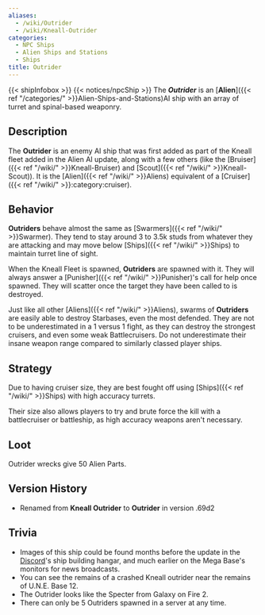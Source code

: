 ```yaml
---
aliases:
  - /wiki/Outrider
  - /wiki/Kneall-Outrider
categories:
  - NPC Ships
  - Alien Ships and Stations
  - Ships
title: Outrider
---
```


{{< shipInfobox >}} {{< notices/npcShip >}} The **_Outrider_** is an [**Alien**]({{< ref "/categories/" >}}Alien-Ships-and-Stations)AI ship with an array of turret and spinal-based weaponry.

## Description

The **Outrider** is an enemy AI ship that was first added as part of the Kneall fleet added in the Alien AI update, along with a few others (like the [Bruiser]({{< ref "/wiki/" >}}Kneall-Bruiser) and [Scout]({{< ref "/wiki/" >}}Kneall-Scout)). It is the [Alien]({{< ref "/wiki/" >}}Aliens) equivalent of a [Cruiser]({{< ref "/wiki/" >}}:category:cruiser).

## Behavior

**Outriders** behave almost the same as [Swarmers]({{< ref "/wiki/" >}}Swarmer). They tend to stay around 3 to 3.5k studs from whatever they are attacking and may move below [Ships]({{< ref "/wiki/" >}}Ships) to maintain turret line of sight.

When the Kneall Fleet is spawned, **Outriders** are spawned with it. They will always answer a [Punisher]({{< ref "/wiki/" >}}Punisher)'s call for help once spawned. They will scatter once the target they have been called to is destroyed.

Just like all other [Aliens]({{< ref "/wiki/" >}}Aliens), swarms of **Outriders** are easily able to destroy Starbases, even the most defended. They are not to be underestimated in a 1 versus 1 fight, as they can destroy the strongest cruisers, and even some weak Battlecruisers. Do not underestimate their insane weapon range compared to similarly classed player ships.

## Strategy

Due to having cruiser size, they are best fought off using [Ships]({{< ref "/wiki/" >}}Ships) with high accuracy turrets.

Their size also allows players to try and brute force the kill with a battlecruiser or battleship, as high accuracy weapons aren't necessary.

## Loot

Outrider wrecks give 50 Alien Parts.

## Version History

- Renamed from **Kneall Outrider** to **Outrider** in version .69d2

## Trivia

- Images of this ship could be found months before the update in the [Discord](https://discord.robloxgalaxy.wiki/%7CGalaxy)'s ship building hangar, and much earlier on the Mega Base's monitors for news broadcasts.
- You can see the remains of a crashed Kneall outrider near the remains of U.N.E. Base 12.
- The Outrider looks like the Specter from Galaxy on Fire 2.
- There can only be 5 Outriders spawned in a server at any time.
